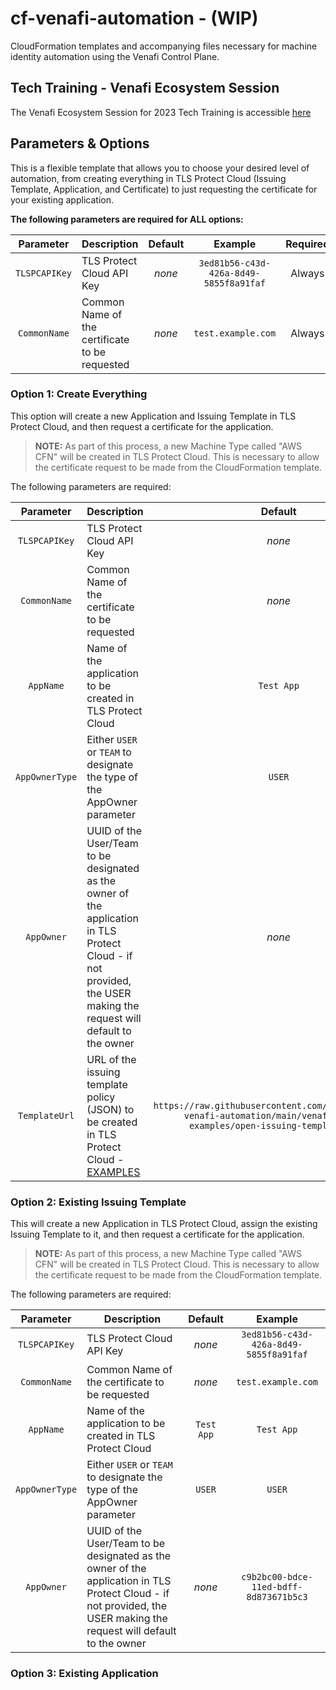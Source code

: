 # cf-venafi-automation - (WIP)

CloudFormation templates and accompanying files necessary for machine identity automation using the Venafi Control Plane.

## Tech Training - Venafi Ecosystem Session
The Venafi Ecosystem Session for 2023 Tech Training is accessible [here](docs/README.md)

## Parameters & Options

This is a flexible template that allows you to choose your desired level of automation, from creating everything in TLS Protect Cloud (Issuing Template, Application, and Certificate) to just requesting the certificate for your existing application.

**The following parameters are required for ALL options:**

<!-- Table for listing required parameters -->
| Parameter | Description | Default | Example | Required |
| :---: | --- | :---: | :---: | :---: |
| `TLSPCAPIKey` | TLS Protect Cloud API Key | *none* | `3ed81b56-c43d-426a-8d49-5855f8a91faf` | Always |
| `CommonName` | Common Name of the certificate to be requested | *none* | `test.example.com` | Always |

### Option 1: Create Everything

This option will create a new Application and Issuing Template in TLS Protect Cloud, and then request a certificate for the application.

>**NOTE:** As part of this process, a new Machine Type called "AWS CFN" will be created in TLS Protect Cloud. This is necessary to allow the certificate request to be made from the CloudFormation template.

The following parameters are required:

| Parameter | Description | Default | Example |
| :---: | --- | :---: | :---: |
| `TLSPCAPIKey` | TLS Protect Cloud API Key | *none* | `3ed81b56-c43d-426a-8d49-5855f8a91faf` |
| `CommonName` | Common Name of the certificate to be requested | *none* | `test.example.com` |
| `AppName` | Name of the application to be created in TLS Protect Cloud | `Test App` | `Test App` |
| `AppOwnerType` | Either `USER` or `TEAM` to designate the type of the AppOwner parameter | `USER` | `USER` |
| `AppOwner` | UUID of the User/Team to be designated as the owner of the application in TLS Protect Cloud - if not provided, the USER making the request will default to the owner | *none* | `c9b2bc00-bdce-11ed-bdff-8d873671b5c3` |
| `TemplateUrl` | URL of the issuing template policy (JSON) to be created in TLS Protect Cloud - [EXAMPLES](/venafi-policy-examples/) | `https://raw.githubusercontent.com/paulternate/cf-venafi-automation/main/venafi-policy-examples/open-issuing-template.json` | `https://raw.githubusercontent.com/paulternate/cf-venafi-automation/main/venafi-policy-examples/open-issuing-template.json` |
### Option 2: Existing Issuing Template

This will create a new Application in TLS Protect Cloud, assign the existing Issuing Template to it, and then request a certificate for the application.

>**NOTE:** As part of this process, a new Machine Type called "AWS CFN" will be created in TLS Protect Cloud. This is necessary to allow the certificate request to be made from the CloudFormation template.

The following parameters are required:

| Parameter | Description | Default | Example |
| :---: | --- | :---: | :---: |
| `TLSPCAPIKey` | TLS Protect Cloud API Key | *none* | `3ed81b56-c43d-426a-8d49-5855f8a91faf` |
| `CommonName` | Common Name of the certificate to be requested | *none* | `test.example.com` |
| `AppName` | Name of the application to be created in TLS Protect Cloud | `Test App` | `Test App` |
| `AppOwnerType` | Either `USER` or `TEAM` to designate the type of the AppOwner parameter | `USER` | `USER` |
| `AppOwner` | UUID of the User/Team to be designated as the owner of the application in TLS Protect Cloud - if not provided, the USER making the request will default to the owner | *none* | `c9b2bc00-bdce-11ed-bdff-8d873671b5c3` |
### Option 3: Existing Application
